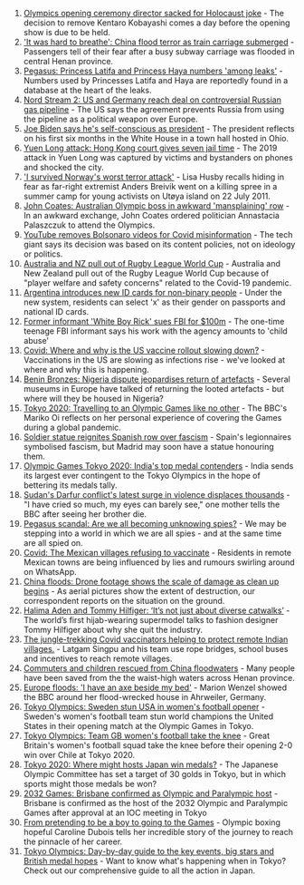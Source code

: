 1. [Olympics opening ceremony director sacked for Holocaust joke](https://www.bbc.co.uk/news/world-asia-57924885) - The decision to remove Kentaro Kobayashi comes a day before the opening show is due to be held.
2. ['It was hard to breathe': China flood terror as train carriage submerged](https://www.bbc.co.uk/news/world-asia-china-57920412) - Passengers tell of their fear after a busy subway carriage was flooded in central Henan province.
3. [Pegasus: Princess Latifa and Princess Haya numbers 'among leaks'](https://www.bbc.co.uk/news/world-middle-east-57922543) - Numbers used by Princesses Latifa and Haya are reportedly found in a database at the heart of the leaks.
4. [Nord Stream 2: US and Germany reach deal on controversial Russian gas pipeline](https://www.bbc.co.uk/news/world-europe-57923655) - The US says the agreement prevents Russia from using the pipeline as a political weapon over Europe.
5. [Joe Biden says he's self-conscious as president](https://www.bbc.co.uk/news/world-us-canada-57924435) - The president reflects on his first six months in the White House in a town hall hosted in Ohio.
6. [Yuen Long attack: Hong Kong court gives seven jail time](https://www.bbc.co.uk/news/world-asia-china-57925055) - The 2019 attack in Yuen Long was captured by victims and bystanders on phones and shocked the city.
7. ['I survived Norway's worst terror attack'](https://www.bbc.co.uk/news/stories-57920682) - Lisa Husby recalls hiding in fear as far-right extremist Anders Breivik went on a killing spree in a summer camp for young activists on Utøya island on 22 July 2011.
8. [John Coates: Australian Olympic boss in awkward 'mansplaining' row](https://www.bbc.co.uk/news/world-australia-57924986) - In an awkward exchange, John Coates ordered politician Annastacia Palaszczuk to attend the Olympics.
9. [YouTube removes Bolsonaro videos for Covid misinformation](https://www.bbc.co.uk/news/world-latin-america-57923862) - The tech giant says its decision was based on its content policies, not on ideology or politics.
10. [Australia and NZ pull out of Rugby League World Cup](https://www.bbc.co.uk/sport/rugby-league/57925720) - Australia and New Zealand pull out of the Rugby League World Cup because of "player welfare and safety concerns" related to the Covid-19 pandemic.
11. [Argentina introduces new ID cards for non-binary people](https://www.bbc.co.uk/news/world-latin-america-57923856) - Under the new system, residents can select 'x' as their gender on passports and national ID cards.
12. [Former informant 'White Boy Rick' sues FBI for $100m](https://www.bbc.co.uk/news/world-us-canada-57918115) - The one-time teenage FBI informant says his work with the agency amounts to 'child abuse'
13. [Covid: Where and why is the US vaccine rollout slowing down?](https://www.bbc.co.uk/news/57889961) - Vaccinations in the US are slowing as infections rise - we've looked at where and why this is happening.
14. [Benin Bronzes: Nigeria dispute jeopardises return of artefacts](https://www.bbc.co.uk/news/world-africa-57914111) - Several museums in Europe have talked of returning the looted artefacts - but where will they be housed in Nigeria?
15. [Tokyo 2020: Travelling to an Olympic Games like no other](https://www.bbc.co.uk/news/world-asia-57913517) - The BBC's Mariko Oi reflects on her personal experience of covering the Games during a global pandemic.
16. [Soldier statue reignites Spanish row over fascism](https://www.bbc.co.uk/news/world-europe-57902023) - Spain's legionnaires symbolised fascism, but Madrid may soon have a statue honouring them.
17. [Olympic Games Tokyo 2020: India's top medal contenders](https://www.bbc.co.uk/news/world-asia-india-57913544) - India sends its largest ever contingent to the Tokyo Olympics in the hope of bettering its medals tally.
18. [Sudan's Darfur conflict's latest surge in violence displaces thousands](https://www.bbc.co.uk/news/world-africa-57899843) - "I have cried so much, my eyes can barely see," one mother tells the BBC after seeing her brother die.
19. [Pegasus scandal: Are we all becoming unknowing spies?](https://www.bbc.co.uk/news/technology-57910355) - We may be stepping into a world in which we are all spies - and at the same time are all spied on.
20. [Covid: The Mexican villages refusing to vaccinate](https://www.bbc.co.uk/news/world-latin-america-57893466) - Residents in remote Mexican towns are being influenced by lies and rumours swirling around on WhatsApp.
21. [China floods: Drone footage shows the scale of damage as clean up begins](https://www.bbc.co.uk/news/world-asia-china-57926019) - As aerial pictures show the extent of destruction, our correspondent reports on the situation on the ground.
22. [Halima Aden and Tommy Hilfiger: ‘It’s not just about diverse catwalks’](https://www.bbc.co.uk/news/world-57918698) - The world’s first hijab-wearing supermodel talks to fashion designer Tommy Hilfiger about why she quit the industry.
23. [The jungle-trekking Covid vaccinators helping to protect remote Indian villages.](https://www.bbc.co.uk/news/world-asia-india-57917673) - Latgam Singpu and his team use rope bridges, school buses and incentives to reach remote villages.
24. [Commuters and children rescued from China floodwaters](https://www.bbc.co.uk/news/world-asia-57908888) - Many people have been saved from the the waist-high waters across Henan province.
25. [Europe floods: 'I have an axe beside my bed'](https://www.bbc.co.uk/news/world-europe-57923443) - Marion Wenzel showed the BBC around her flood-wrecked house in Ahrweiler, Germany.
26. [Tokyo Olympics: Sweden stun USA in women's football opener](https://www.bbc.co.uk/sport/olympics/57912250) - Sweden's women's football team stun world champions the United States in their opening match at the Olympic Games in Tokyo.
27. [Tokyo Olympics: Team GB women's football take the knee](https://www.bbc.co.uk/sport/olympics/57913424) - Great Britain's women's football squad take the knee before their opening 2-0 win over Chile at Tokyo 2020.
28. [Tokyo 2020: Where might hosts Japan win medals?](https://www.bbc.co.uk/sport/olympics/57886826) - The Japanese Olympic Committee has set a target of 30 golds in Tokyo, but in which sports might those medals be won?
29. [2032 Games: Brisbane confirmed as Olympic and Paralympic host](https://www.bbc.co.uk/sport/olympics/57912026) - Brisbane is confirmed as the host of the 2032 Olympic and Paralympic Games after approval at an IOC meeting in Tokyo
30. [From pretending to be a boy to going to the Games](https://www.bbc.co.uk/sport/av/olympics/57864170) - Olympic boxing hopeful Caroline Dubois tells her incredible story of the journey to reach the pinnacle of her career.
31. [Tokyo Olympics: Day-by-day guide to the key events, big stars and British medal hopes](https://www.bbc.co.uk/sport/olympics/57778808) - Want to know what's happening when in Tokyo? Check out our comprehensive guide to all the action in Japan.
